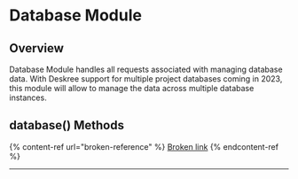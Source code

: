 # Database Module

## **Overview**

Database Module handles all requests associated with managing database data. With Deskree support for multiple project databases coming in 2023, this module will allow to manage the data across multiple database instances.&#x20;

## **database() Methods**

{% content-ref url="broken-reference" %}
[Broken link](broken-reference)
{% endcontent-ref %}

****
